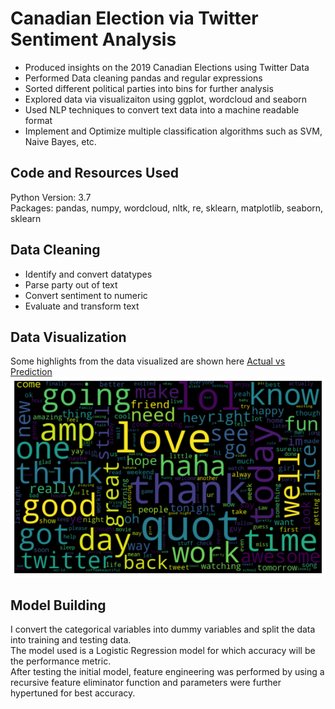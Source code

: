 
# Canadian Election via Twitter Sentiment Analysis
* Produced insights on the 2019 Canadian Elections using Twitter Data
* Performed Data cleaning pandas and regular expressions
* Sorted different political parties into bins for further analysis
* Explored data via visualizaiton using ggplot, wordcloud and seaborn
* Used NLP techniques to convert text data into a machine readable format
* Implement and Optimize multiple classification algorithms such as SVM, Naive Bayes, etc.

## Code and Resources Used
Python Version: 3.7<br>
Packages: pandas, numpy, wordcloud, nltk, re, sklearn, matplotlib, seaborn, sklearn

## Data Cleaning
* Identify and convert datatypes
* Parse party out of text
* Convert sentiment to numeric
* Evaluate and transform text

## Data Visualization
Some highlights from the data visualized are shown here
[Actual vs Prediction](https://github.com/Alliriz/RizwanPortfolio/blob/main/Images/Actual_Predicted.png) ![Positive Words](https://github.com/Alliriz/RizwanPortfolio/blob/main/SentimentAnalysis/Images/Poisitive%20words.png)

## Model Building
I convert the categorical variables into dummy variables and split the data into training and testing data. <br>
The model used is a Logistic Regression model for which accuracy will be the performance metric. <br>
After testing the initial model, feature engineering was performed by using a recursive feature eliminator function and parameters were further hypertuned for best accuracy.

